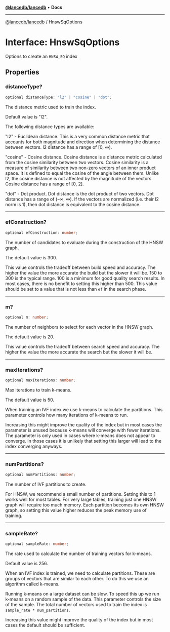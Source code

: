[**@lancedb/lancedb**](../README.md) • **Docs**

***

[@lancedb/lancedb](../globals.md) / HnswSqOptions

# Interface: HnswSqOptions

Options to create an `HNSW_SQ` index

## Properties

### distanceType?

```ts
optional distanceType: "l2" | "cosine" | "dot";
```

The distance metric used to train the index.

Default value is "l2".

The following distance types are available:

"l2" - Euclidean distance. This is a very common distance metric that
accounts for both magnitude and direction when determining the distance
between vectors. l2 distance has a range of [0, ∞).

"cosine" - Cosine distance.  Cosine distance is a distance metric
calculated from the cosine similarity between two vectors. Cosine
similarity is a measure of similarity between two non-zero vectors of an
inner product space. It is defined to equal the cosine of the angle
between them.  Unlike l2, the cosine distance is not affected by the
magnitude of the vectors.  Cosine distance has a range of [0, 2].

"dot" - Dot product. Dot distance is the dot product of two vectors. Dot
distance has a range of (-∞, ∞). If the vectors are normalized (i.e. their
l2 norm is 1), then dot distance is equivalent to the cosine distance.

***

### efConstruction?

```ts
optional efConstruction: number;
```

The number of candidates to evaluate during the construction of the HNSW graph.

The default value is 300.

This value controls the tradeoff between build speed and accuracy.
The higher the value the more accurate the build but the slower it will be.
150 to 300 is the typical range. 100 is a minimum for good quality search
results. In most cases, there is no benefit to setting this higher than 500.
This value should be set to a value that is not less than `ef` in the search phase.

***

### m?

```ts
optional m: number;
```

The number of neighbors to select for each vector in the HNSW graph.

The default value is 20.

This value controls the tradeoff between search speed and accuracy.
The higher the value the more accurate the search but the slower it will be.

***

### maxIterations?

```ts
optional maxIterations: number;
```

Max iterations to train k-means.

The default value is 50.

When training an IVF index we use k-means to calculate the partitions.  This parameter
controls how many iterations of k-means to run.

Increasing this might improve the quality of the index but in most cases the parameter
is unused because k-means will converge with fewer iterations.  The parameter is only
used in cases where k-means does not appear to converge.  In those cases it is unlikely
that setting this larger will lead to the index converging anyways.

***

### numPartitions?

```ts
optional numPartitions: number;
```

The number of IVF partitions to create.

For HNSW, we recommend a small number of partitions. Setting this to 1 works
well for most tables. For very large tables, training just one HNSW graph
will require too much memory. Each partition becomes its own HNSW graph, so
setting this value higher reduces the peak memory use of training.

***

### sampleRate?

```ts
optional sampleRate: number;
```

The rate used to calculate the number of training vectors for k-means.

Default value is 256.

When an IVF index is trained, we need to calculate partitions.  These are groups
of vectors that are similar to each other.  To do this we use an algorithm called k-means.

Running k-means on a large dataset can be slow.  To speed this up we run k-means on a
random sample of the data.  This parameter controls the size of the sample.  The total
number of vectors used to train the index is `sample_rate * num_partitions`.

Increasing this value might improve the quality of the index but in most cases the
default should be sufficient.
